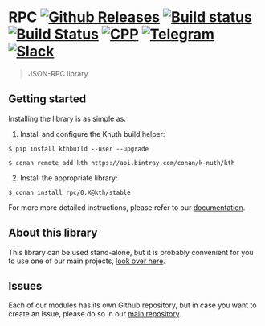 <!-- <a target="_blank" href="http://semver.org">![Version][badge.version]</a> -->
<!-- <a target="_blank" href="https://cirrus-ci.com/github/k-nuth/rpc">![Build Status][badge.Cirrus]</a> -->

# RPC <a target="_blank" href="https://github.com/k-nuth/rpc/releases">![Github Releases][badge.release]</a> <a target="_blank" href="https://travis-ci.org/k-nuth/rpc">![Build status][badge.Travis]</a> <a target="_blank" href="https://ci.appveyor.com/projects/k-nuth/rpc">![Build Status][badge.Appveyor]</a> <a href="#">![CPP][badge.cpp]</a> <a target="_blank" href="https://t.me/knuth_cash">![Telegram][badge.telegram]</a> <a target="_blank" href="https://k-nuth.slack.com/">![Slack][badge.slack]</a>

> JSON-RPC library

## Getting started

Installing the library is as simple as:

1. Install and configure the Knuth build helper:
```
$ pip install kthbuild --user --upgrade

$ conan remote add kth https://api.bintray.com/conan/k-nuth/kth
```

2. Install the appropriate library:

```
$ conan install rpc/0.X@kth/stable 
```

For more more detailed instructions, please refer to our [documentation](https://kth.cash/docs/).

## About this library

This library can be used stand-alone, but it is probably convenient for you to use one of our main projects, [look over here](https://github.com/k-nuth/kth/).

## Issues

Each of our modules has its own Github repository, but in case you want to create an issue, please do so in our [main repository](https://github.com/k-nuth/kth/issues).



<!-- Links -->
[badge.Travis]: https://travis-ci.org/k-nuth/rpc.svg?branch=master
[badge.Appveyor]: https://ci.appveyor.com/api/projects/status/github/k-nuth/rpc?svg=true&branch=master
[badge.Cirrus]: https://api.cirrus-ci.com/github/k-nuth/rpc.svg?branch=master
[badge.version]: https://badge.fury.io/gh/k-nuth%2Frpc.svg
[badge.release]: https://img.shields.io/github/release/k-nuth/rpc.svg
[badge.cpp]: https://img.shields.io/badge/C++-17-blue.svg?style=flat&logo=c%2B%2B
[badge.telegram]: https://img.shields.io/badge/telegram-badge-blue.svg?logo=telegram
[badge.slack]: https://img.shields.io/badge/slack-badge-orange.svg?logo=slack

<!-- [badge.Gitter]: https://img.shields.io/badge/gitter-join%20chat-blue.svg -->
